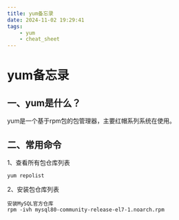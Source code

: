 ```yaml
---
title: yum备忘录
date: 2024-11-02 19:29:41
tags:
    - yum
    - cheat_sheet
---
```


# yum备忘录
## 一、yum是什么？
yum是一个基于rpm包的包管理器，主要红帽系列系统在使用。
## 二、常用命令
1、查看所有包仓库列表  
```
yum repolist
```
2、安装包仓库列表  
```
安装MySQL官方仓库
rpm -ivh mysql80-community-release-el7-1.noarch.rpm
```